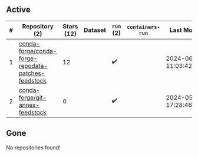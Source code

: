 ## Active
| # | Repository (2) | Stars (12) | Dataset | `run` (2) | `containers-run` | Last Modified |
| --- | --- | --- | --- | --- | --- | --- |
| 1 | [conda-forge/conda-forge-repodata-patches-feedstock](https://github.com/conda-forge/conda-forge-repodata-patches-feedstock) | 12 |  | :heavy_check_mark: |  | 2024-06-06 11:03:42+00:00 |
| 2 | [conda-forge/git-annex-feedstock](https://github.com/conda-forge/git-annex-feedstock) | 0 |  | :heavy_check_mark: |  | 2024-05-12 17:28:46+00:00 |

## Gone
No repositories found!
